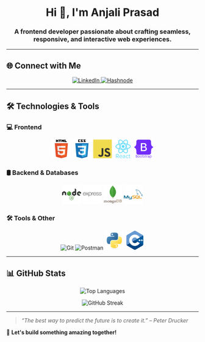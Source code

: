 <h1 align="center">Hi 👋, I'm Anjali Prasad</h1>
<h3 align="center">A frontend developer passionate about crafting seamless, responsive, and interactive web experiences.</h3>

---

## 🌐 Connect with Me  
<p align="center">
  <a href="https://www.linkedin.com/in/anjali-prasad-10b669218" target="_blank">
    <img src="https://raw.githubusercontent.com/rahuldkjain/github-profile-readme-generator/master/src/images/icons/Social/linked-in-alt.svg" alt="LinkedIn" height="30" width="40"/>
  </a>
  <a href="https://hashnode.com/@anjaliii-p" target="_blank">
    <img src="https://raw.githubusercontent.com/rahuldkjain/github-profile-readme-generator/master/src/images/icons/Social/hashnode.svg" alt="Hashnode" height="30" width="40"/>
  </a>
</p>

---

## 🛠️ Technologies & Tools  
### 💻 Frontend  
<p align="center">
  <img src="https://raw.githubusercontent.com/devicons/devicon/master/icons/html5/html5-original-wordmark.svg" alt="HTML5" width="50" height="50"/>  
  <img src="https://raw.githubusercontent.com/devicons/devicon/master/icons/css3/css3-original-wordmark.svg" alt="CSS3" width="50" height="50"/>  
  <img src="https://raw.githubusercontent.com/devicons/devicon/master/icons/javascript/javascript-original.svg" alt="JavaScript" width="50" height="50"/>  
  <img src="https://raw.githubusercontent.com/devicons/devicon/master/icons/react/react-original-wordmark.svg" alt="React.js" width="50" height="50"/>  
  <img src="https://raw.githubusercontent.com/devicons/devicon/master/icons/bootstrap/bootstrap-plain-wordmark.svg" alt="Bootstrap" width="50" height="50"/>  
</p>

### 🛢️ Backend & Databases  
<p align="center">
  <img src="https://raw.githubusercontent.com/devicons/devicon/master/icons/nodejs/nodejs-original-wordmark.svg" alt="Node.js" width="50" height="50"/>  
  <img src="https://raw.githubusercontent.com/devicons/devicon/master/icons/express/express-original-wordmark.svg" alt="Express.js" width="50" height="50"/>  
  <img src="https://raw.githubusercontent.com/devicons/devicon/master/icons/mongodb/mongodb-original-wordmark.svg" alt="MongoDB" width="50" height="50"/>  
  <img src="https://raw.githubusercontent.com/devicons/devicon/master/icons/mysql/mysql-original-wordmark.svg" alt="MySQL" width="50" height="50"/>  
</p>

### 🛠️ Tools & Other  
<p align="center">
  <img src="https://www.vectorlogo.zone/logos/git-scm/git-scm-icon.svg" alt="Git" width="50" height="50"/>  
  <img src="https://www.vectorlogo.zone/logos/getpostman/getpostman-icon.svg" alt="Postman" width="50" height="50"/>  
  <img src="https://raw.githubusercontent.com/devicons/devicon/master/icons/python/python-original.svg" alt="Python" width="50" height="50"/>  
  <img src="https://raw.githubusercontent.com/devicons/devicon/master/icons/cplusplus/cplusplus-original.svg" alt="C++" width="50" height="50"/>  
</p>

---

## 📊 GitHub Stats  
<p align="center">
  <img src="https://github-readme-stats.vercel.app/api/top-langs?username=anjalii-codes&show_icons=true&locale=en&layout=compact" alt="Top Languages" />
</p>

<p align="center">
  <img src="https://github-readme-streak-stats.herokuapp.com/?user=anjalii-codes&" alt="GitHub Streak" />
</p>

---

> _“The best way to predict the future is to create it.” – Peter Drucker_  

🚀 **Let's build something amazing together!**  
